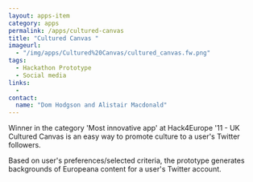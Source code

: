 ```yaml
---
layout: apps-item
category: apps
permalink: /apps/cultured-canvas
title: "Cultured Canvas "
imageurl:
  - "/img/apps/Cultured%20Canvas/cultured_canvas.fw.png"
tags:
  - Hackathon Prototype
  - Social media
links:
  - 
contact: 
  name: "Dom Hodgson and Alistair Macdonald"
---
```


Winner in the category 'Most innovative app'  at Hack4Europe '11 - UK Cultured Canvas is an easy way to promote culture to a user's Twitter followers.

Based on user's preferences/selected criteria, the prototype generates backgrounds of Europeana content for a user's Twitter account.


